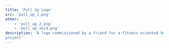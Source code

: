 ```yaml
---
title: 'Pull Up Logo'
src: 'pull_up_1.png'
other:
    - 'pull_up_2.png'
    - 'pull_up_xkcd.png'
description: 'A logo commissioned by a friend for a fitness-oriented hackathon
project'
---
```

